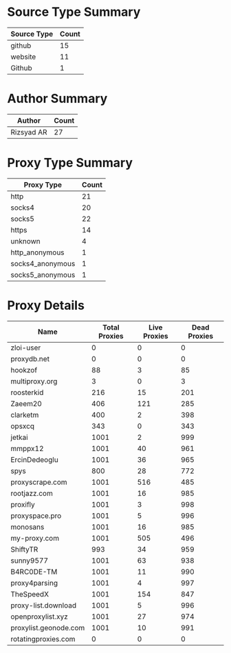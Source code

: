 # Source Type Summary

| Source Type | Count |
|-------------|-------|
| github | 15 |
| website | 11 |
| Github | 1 |


# Author Summary

| Author | Count |
|--------|-------|
| Rizsyad AR | 27 |


# Proxy Type Summary

| Proxy Type | Count |
|------------|-------|
| http | 21 |
| socks4 | 20 |
| socks5 | 22 |
| https | 14 |
| unknown | 4 |
| http_anonymous | 1 |
| socks4_anonymous | 1 |
| socks5_anonymous | 1 |


# Proxy Details

| Name | Total Proxies | Live Proxies | Dead Proxies |
|------|---------------|--------------|---------------|
| zloi-user | 0 | 0 | 0 |
| proxydb.net | 0 | 0 | 0 |
| hookzof | 88 | 3 | 85 |
| multiproxy.org | 3 | 0 | 3 |
| roosterkid | 216 | 15 | 201 |
| Zaeem20 | 406 | 121 | 285 |
| clarketm | 400 | 2 | 398 |
| opsxcq | 343 | 0 | 343 |
| jetkai | 1001 | 2 | 999 |
| mmppx12 | 1001 | 40 | 961 |
| ErcinDedeoglu | 1001 | 36 | 965 |
| spys | 800 | 28 | 772 |
| proxyscrape.com | 1001 | 516 | 485 |
| rootjazz.com | 1001 | 16 | 985 |
| proxifly | 1001 | 3 | 998 |
| proxyspace.pro | 1001 | 5 | 996 |
| monosans | 1001 | 16 | 985 |
| my-proxy.com | 1001 | 505 | 496 |
| ShiftyTR | 993 | 34 | 959 |
| sunny9577 | 1001 | 63 | 938 |
| B4RC0DE-TM | 1001 | 11 | 990 |
| proxy4parsing | 1001 | 4 | 997 |
| TheSpeedX | 1001 | 154 | 847 |
| proxy-list.download | 1001 | 5 | 996 |
| openproxylist.xyz | 1001 | 27 | 974 |
| proxylist.geonode.com | 1001 | 10 | 991 |
| rotatingproxies.com | 0 | 0 | 0 |
